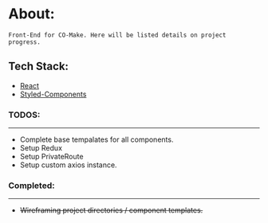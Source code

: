 # About:
```
Front-End for CO-Make. Here will be listed details on project progress.
```

## Tech Stack:
- [React](https://reactjs.org/)
- [Styled-Components](https://www.styled-components.com/)

### TODOS:
---
- Complete base tempalates for all components.
- Setup Redux
- Setup PrivateRoute
- Setup custom axios instance.

### Completed:
---
- ~~Wireframing project directories / component templates.~~